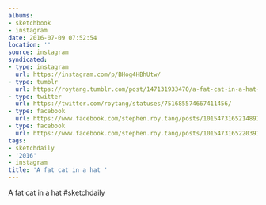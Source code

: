 ```yaml
---
albums:
- sketchbook
- instagram
date: 2016-07-09 07:52:54
location: ''
source: instagram
syndicated:
- type: instagram
  url: https://instagram.com/p/BHog4HBhUtw/
- type: tumblr
  url: https://roytang.tumblr.com/post/147131933470/a-fat-cat-in-a-hat-sketchdaily
- type: twitter
  url: https://twitter.com/roytang/statuses/751685574667411456/
- type: facebook
  url: https://www.facebook.com/stephen.roy.tang/posts/10154731652148912:0
- type: facebook
  url: https://www.facebook.com/stephen.roy.tang/posts/10154731652203912
tags:
- sketchdaily
- '2016'
- instagram
title: 'A fat cat in a hat '
---
```


A fat cat in a hat #sketchdaily